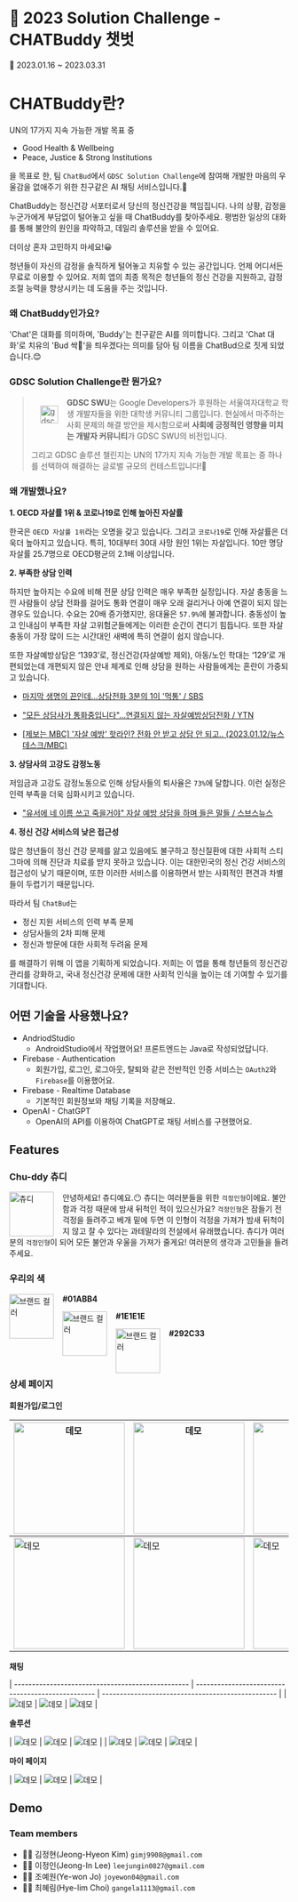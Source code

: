 #  👀 2023 Solution Challenge - CHATBuddy 챗벗

📅 2023.01.16 ~ 2023.03.31


# CHATBuddy란?

UN의 17가지 지속 가능한 개발 목표 중
- Good Health & Wellbeing
- Peace, Justice & Strong Institutions

을 목표로 한, 팀 `ChatBud`에서 `GDSC Solution Challenge`에 참여해 개발한 마음의 우울감을 없애주기 위한 친구같은 AI 채팅 서비스입니다.💟

ChatBuddy는 정신건강 서포터로서 당신의 정신건강을 책임집니다. 나의 상황, 감정을 누군가에게 부담없이 털어놓고 싶을 때 ChatBuddy를 찾아주세요. 평범한 일상의 대화를 통해 불안의 원인을 파악하고, 데일리 솔루션을 받을 수 있어요.

더이상 혼자 고민하지 마세요!😀

청년들이 자신의 감정을 솔직하게 털어놓고 치유할 수 있는 공간입니다. 언제 어디서든 무료로 이용할 수 있어요. 저희 앱의 최종 목적은 청년들의 정신 건강을 지원하고, 감정 조절 능력을 향상시키는 데 도움을 주는 것입니다.

### 왜 ChatBuddy인가요?

'Chat'은 대화를 의미하며, 'Buddy'는 친구같은 AI를 의미합니다. 그리고 'Chat 대화'로 치유의 'Bud 싹🌱'을 틔우겠다는 의미를 담아 팀 이름을 ChatBud으로 짓게 되었습니다.😊

### GDSC Solution Challenge란 뭔가요?

> <img src="readme/gdsc.png" alt="gdsc" style="float: left; width: 2rem; margin: 1rem"/> **GDSC SWU**는 Google Developers가 후원하는 서울여자대학교 학생 개발자들을 위한 대학생 커뮤니티 그룹입니다.
> 현실에서 마주하는 사회 문제의 해결 방안을 제시함으로써 **사회에 긍정적인 영향을 미치는 개발자 커뮤니티**가 GDSC SWU의 비전입니다.
> 
> 그리고 GDSC 솔루션 챌린지는 UN의 17가지 지속 가능한 개발 목표는 중 하나를 선택하여 해결하는 글로벌 규모의 컨테스트입니다!🤩

### 왜 개발했나요?

**1. OECD 자살률 1위 & 코로나19로 인해 높아진 자살률**

한국은 `OECD 자살률 1위`라는 오명을 갖고 있습니다. 그리고 `코로나19`로 인해 자살률은 더욱더 높아지고 있습니다.
특히, 10대부터 30대 사망 원인 1위는 자살입니다. 10만 명당 자살률 25.7명으로 OECD평균의 2.1배 이상입니다.

**2. 부족한 상담 인력**

하지만 높아지는 수요에 비해 전문 상담 인력은 매우 부족한 실정입니다. 자살 충동을 느낀 사람들이 상담 전화를 걸어도 통화 연결이 매우 오래 걸리거나 아예 연결이 되지 않는 경우도 있습니다. 수요는 20배 증가했지만, 응대율은 `57.9%`에 불과합니다. 충동성이 높고 인내심이 부족한 자살 고위험군들에게는 이러한 순간이 견디기 힘듭니다. 또한 자살 충동이 가장 많이 드는 시간대인 새벽에 특히 연결이 쉽지 않습니다.

또한 자살예방상담은 ‘1393’로, 정신건강(자살예방 제외), 아동/노인 학대는 ‘129’로 개편되었는데 개편되지 않은 안내 체계로 인해 상담을 원하는 사람들에게는 혼란이 가중되고 있습니다.

- [마지막 생명의 끈인데…상담전화 3분의 1이 '먹통' / SBS](https://youtu.be/rzwI6BI8td4)

- ["모든 상담사가 통화중입니다"...연결되지 않는 자살예방상담전화 / YTN](https://youtu.be/OAEQ4cr1rpw)

- [[제보는 MBC] '자살 예방' 핫라인? 전화 안 받고 상담 안 되고‥ (2023.01.12/뉴스데스크/MBC)](https://youtu.be/FIEZTtT3pLc)

**3. 상담사의 고강도 감정노동**

저임금과 고강도 감정노동으로 인해 상담사들의 퇴사율은 `73%`에 달합니다. 이런 실정은 인력 부족을 더욱 심화시키고 있습니다.

- ["유서에 네 이름 쓰고 죽을거야" 자살 예방 상담을 하며 들은 말들 / 스브스뉴스](https://youtu.be/Gv8czh-STFQ)

**4. 정신 건강 서비스의 낮은 접근성**

많은 청년들이 정신 건강 문제를 앓고 있음에도 불구하고 정신질환에 대한 사회적 스티그마에 의해 진단과 치료를 받지 못하고 있습니다. 이는 대한민국의 정신 건강 서비스의 접근성이 낮기 때문이며, 또한 이러한 서비스를 이용하면서 받는 사회적인 편견과 차별들이 두렵기기 때문입니다.

따라서 팀 `ChatBud`는
- 정신 지원 서비스의 인력 부족 문제
- 상담사들의 2차 피해 문제
- 정신과 방문에 대한 사회적 두려움 문제

를 해결하기 위해 이 앱을 기획하게 되었습니다. 저희는 이 앱을 통해 청년들의 정신건강 관리를 강화하고, 국내 정신건강 문제에 대한 사회적 인식을 높이는 데 기여할 수 있기를 기대합니다.

## 어떤 기술을 사용했나요?

- <i class="fab fa-android" style="color: #5d70f9;"></i> AndriodStudio
    - AndroidStudio에서 작업했어요! 프론트엔드는 Java로 작성되었답니다.
- <i class="fas fa-fire" style="color: #5d70f9;"></i> Firebase - Authentication
    - 회원가입, 로그인, 로그아웃, 탈퇴와 같은 전반적인 인증 서비스는 `OAuth2`와 `Firebase`를 이용했어요.
- <i class="fas fa-fire" style="color: #5d70f9;"></i> Firebase - Realtime Database
    - 기본적인 회원정보와 채팅 기록을 저장해요.
- <i class="fas fa-comment-dots" style="color: #5d70f9;"></i> OpenAI - ChatGPT
    - OpenAI의 API를 이용하여 ChatGPT로 채팅 서비스를 구현했어요.


## Features

### Chu-ddy 츄디

<img src="readme/chuddy.png" alt="츄디" style="float: left; width: 5rem; margin-right: 1rem"/>

안녕하세요! 츄디예요.😶 츄디는 여러분들을 위한 `걱정인형`이에요. 불안함과 걱정 때문에 밤새 뒤척인 적이 있으신가요? `걱정인형`은 잠들기 전 걱정을 들려주고 베개 밑에 두면 이 인형이 걱정을 가져가 밤새 뒤척이지 않고 잘 수 있다는 과테말라의 전설에서 유래했습니다. 츄디가 여러분의 `걱정인형`이 되어 모든 불안과 우울을 가져가 줄게요! 여러분의 생각과 고민들을 들려주세요.

### 우리의 색

<img src="readme/color1.png" alt="브랜드 컬러" style="float: left; width: 5rem; margin-right: 1rem"/> **#01ABB4**

<img src="readme/color2.png" alt="브랜드 컬러" style="float: left; width: 5rem; margin-right: 1rem"/> **#1E1E1E**

<img src="readme/color3.png" alt="브랜드 컬러" style="float: left; width: 5rem; margin-right: 1rem"/> **#292C33**

<br><br>

### 상세 페이지

**회원가입/로그인**

| <img src="readme/ex1.png" alt="데모" width="200"/> | <img src="readme/ex2.png" alt="데모" width="200"/> | <img src="readme/ex3.png" alt="데모" width="200"/> |
| ------------------------------------------------- | ------------------------------------------------- | ------------------------------------------------- |
| <img src="readme/ex4.png" alt="데모" width="200"/> | <img src="readme/ex5.png" alt="데모" width="200"/> | <img src="readme/ex6.png" alt="데모" width="200"/> |


**채팅**

| ------------------------------------------------- | ------------------------------------------------- | ------------------------------------------------- |
| <img src="readme/ex8.png" alt="데모"/> | <img src="readme/ex9.png" alt="데모"/> | <img src="readme/ex10.png" alt="데모"/> |

**솔루션**

| <img src="readme/ex11.png" alt="데모"/> | <img src="readme/ex12.png" alt="데모"/> | <img src="readme/ex13.png" alt="데모"/> |
| <img src="readme/ex14.png" alt="데모"/> | <img src="readme/ex15.png" alt="데모"/> | <img src="readme/ex16.png" alt="데모"/> |

**마이 페이지**

| <img src="readme/ex17.png" alt="데모"/> | <img src="readme/ex18.png" alt="데모"/> | <img src="readme/ex19.png" alt="데모"/> |

## Demo

<div class="hyde youtube" id="Clnm2T3QIpY"></div>


### Team members
- 🧑‍💻 김정현(Jeong-Hyeon Kim) `gimj9908@gmail.com`
- 🧑‍💻 이정인(Jeong-In Lee) `leejungin0827@gmail.com`
- 🧑‍💻 조예원(Ye-won Jo) `joyewon04@gmail.com`
- 🧑‍💻 최혜림(Hye-lim Choi) `gangela1113@gmail.com`